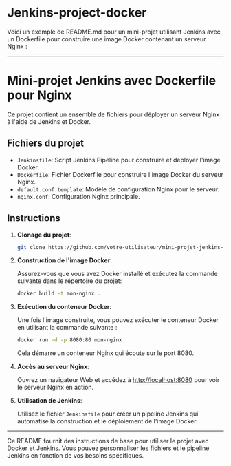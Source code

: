 # Jenkins-project-docker
Voici un exemple de README.md pour un mini-projet utilisant Jenkins avec un Dockerfile pour construire une image Docker contenant un serveur Nginx :

---

# Mini-projet Jenkins avec Dockerfile pour Nginx

Ce projet contient un ensemble de fichiers pour déployer un serveur Nginx à l'aide de Jenkins et Docker.

## Fichiers du projet

- `Jenkinsfile`: Script Jenkins Pipeline pour construire et déployer l'image Docker.
- `Dockerfile`: Fichier Dockerfile pour construire l'image Docker du serveur Nginx.
- `default.conf.template`: Modèle de configuration Nginx pour le serveur.
- `nginx.conf`: Configuration Nginx principale.

## Instructions

1. **Clonage du projet**:

   ```bash
   git clone https://github.com/votre-utilisateur/mini-projet-jenkins-nginx.git
   ```

2. **Construction de l'image Docker**:

   Assurez-vous que vous avez Docker installé et exécutez la commande suivante dans le répertoire du projet:

   ```bash
   docker build -t mon-nginx .
   ```

3. **Exécution du conteneur Docker**:

   Une fois l'image construite, vous pouvez exécuter le conteneur Docker en utilisant la commande suivante :

   ```bash
   docker run -d -p 8080:80 mon-nginx
   ```

   Cela démarre un conteneur Nginx qui écoute sur le port 8080.

4. **Accès au serveur Nginx**:

   Ouvrez un navigateur Web et accédez à [http://localhost:8080](http://localhost:8080) pour voir le serveur Nginx en action.

5. **Utilisation de Jenkins**:

   Utilisez le fichier `Jenkinsfile` pour créer un pipeline Jenkins qui automatise la construction et le déploiement de l'image Docker.

---

Ce README fournit des instructions de base pour utiliser le projet avec Docker et Jenkins. Vous pouvez personnaliser les fichiers et le pipeline Jenkins en fonction de vos besoins spécifiques.
